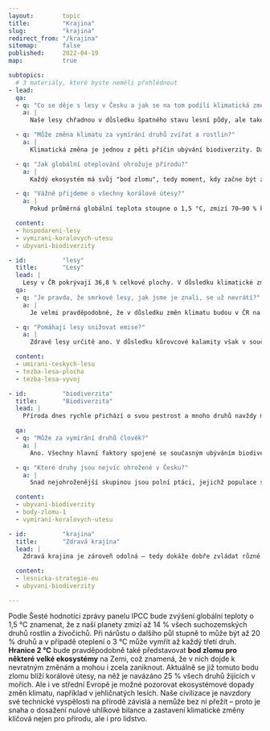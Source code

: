 ```yaml
---
layout:        topic
title:         "Krajina"
slug:          "krajina"
redirect_from: "/krajina"
sitemap:       false
published:     2022-04-19
map:           true

subtopics:
  # 3 materiály, které byste neměli přehlédnout
- lead:
  qa:
  - q: "Co se děje s lesy v Česku a jak se na tom podílí klimatická změna?"
    a: |
      Naše lesy chřadnou v důsledku špatného stavu lesní půdy, ale také kvůli lesnímu hospodaření, jež po dlouhou dobu kladlo ekonomický zájem nad přírodu. Klimatická změna je třetí faktor, který situaci dále zhoršuje – otepluje se, voda se více odpařuje, mění se charakter srážek, a les je tak ještě zranitelnější, mimo jiné i vůči škůdcům, s nimiž si dříve uměl poradit lépe. Kůrovcové kalamity nejsou ničím novým, lesy však nikdy nebyly tak málo odolné, jako jsou v důsledku uvedených faktorů dnes, a proto kalamity neprobíhaly v takovém rozsahu – jen v letech 2016–2020 byla v ČR vytěžena plocha jehličnatého lesa odpovídající obdélníku o rozměrech 56x26 km.

  - q: "Může změna klimatu za vymírání druhů zvířat a rostlin?"
    a: |
      Klimatická změna je jednou z pěti příčin ubývání biodiverzity. Dále se na něm podílí nadměrná exploatace (tedy lov ptáků, savců a intenzivní rybolov), šíření nepůvodních druhů do míst, kde dříve nebyly, ubývání biotopů za účelem rozšiřování polí a plantáží a také znečištění prostředí způsobené používáním velkého množství pesticidů a umělých hnojiv.

  - q: "Jak globální oteplování ohrožuje přírodu?"
    a: |
      Každý ekosystém má svůj "bod zlomu", tedy moment, kdy začne být změna přírodních podmínek natolik významná, že už ji tento ekosystém není schopen dále zvládat a "zlomí se" – podobně jako větev stromu při příliš velkém zatížení. Zatímco oteplení o 1,5 °C bude fatální "jen" pro většinu korálových útesů v oceánech, hranicí 2 °C se již blížíme pravděpodobným bodům zlomu u mnoha velkých ekosystémů na naší planetě, jako jsou například severské jehličnaté lesy.

  - q: "Vážně přijdeme o všechny korálové útesy?"
    a: |
      Pokud průměrná globální teplota stoupne o 1,5 °C, zmizí 70–90 % korálových útesů, při oteplení o 2 °C pak nepřežijí již téměř žádní teplovodní koráli. Ti přitom vytvářejí podmínky pro život nejméně čtvrtiny všech známých mořských druhů (z hlediska druhové pestrosti překonávají i tropické deštné pralesy) a na jejich existenci závisí obživa přinejmenším půl miliardy lidí.

  content:
  - hospodareni-lesy
  - vymirani-koralovych-utesu
  - ubyvani-biodiverzity

- id:          "lesy"
  title:       "Lesy"
  lead: |
    Lesy v ČR pokrývají 36,8 % celkové plochy. V důsledku klimatické změny, preferování monokultur jehličnanů v minulosti a špatného stavu lesní půdy jsou dnes lesy u nás jednak zranitelné vůči škůdcům (například kůrovci) a jednak mají nízkou schopnost adaptace na měnící se podmínky, jako je rostoucí průměrná roční teplota, změny v rozložení srážek a podobně. Situaci je možné zlepšit změnami ve způsobu hospodaření – například pestřejší skladbou dřevin a vysazováním druhů, které budou méně citlivé na sucho a vyšší teploty než smrky, či šetrnější těžbou. Důležité však budou i legislativní kroky, jež například umožní efektivně regulovat stavy zvěře, a také finanční podpora lesnictví ze strany státu.
  qa:
  - q: "Je pravda, že smrkové lesy, jak jsme je znali, se už nevrátí?"
    a: |
      Je velmi pravděpodobné, že v důsledku změn klimatu budou v ČR na konci 21. století smrky už jen v nejvyšších horských polohách, jinde prakticky zmizí nebo se budou vyskytovat ojediněle. I ve středních a nižších polohách můžeme mít zdravé a odolné lesy, musí se však změnit jejich skladba – dařit se bude zejména dřevinám, které budou odolnější vůči suchu a nárůstu teplot (dub, buk).

  - q: "Pomáhají lesy snižovat emise?"
    a: |
      Zdravé lesy určitě ano. V důsledku kůrovcové kalamity však v současnosti české lesy nejenže emise nesnižují, ale naopak jich velké množství samy vytvářejí – do půdy, která zůstane odkrytá na slunci po kalamitní těžbě a vysychá, se žádný uhlík neukládá, naopak se z ní uvolňuje do atmosféry. Množství emisí z našich lesů bylo v roce 2019 už srovnatelné s množstvím, které vyprodukuje veškerá osobní automobilová doprava v Česku.

  content:
  - umirani-ceskych-lesu
  - tezba-lesa-plocha
  - tezba-lesa-vyvoj

- id:          "biodiverzita"
  title:       "Biodiverzita"
  lead: |
    Příroda dnes rychle přichází o svou pestrost a mnoho druhů navždy mizí. Jen v živočišné říši je nyní vyhubením více či méně ohrožena zhruba 1/7 všech ptáků, 1/4 savců, 1/5 plazů, 1/3 paryb (žraloků a rejnoků) a 2/5 obojživelníků. K tomu, abychom tomuto chudnutí živého světa zabránili, bude ovšem nutné udělat víc než jen chránit malé kousky přírody v rezervacích – musíme vrátit život a pestrost i na pole, louky, do lesů, řek nebo rybníků. Uvědomovat si krajinné návaznosti, vnímat všechny důležité funkce krajiny (včetně té produkční, na níž jsme závislí) a umět přemýšlet v delších časových úsecích, než je několik nejbližších let.

  qa:
  - q: "Může za vymírání druhů člověk?"
    a: |
      Ano. Všechny hlavní faktory spojené se současným ubýváním biodiverzity jsou důsledkem aktivity člověka. Což je dobrá zpráva v tom smyslu, že záleží do velké míry na nás, zda se tento negativní trend podaří zvrátit. Více v textu [Proč příroda tak rychle přichází o svou rozmanitost?](/explainery/ubyvani-biodiverzity).

  - q: "Které druhy jsou nejvíc ohrožené v Česku?"
    a: |
      Snad nejohroženější skupinou jsou polní ptáci, jejichž populace se rychle zmenšují: mizí skřivani a luční konipasové, sýčci či chocholouši patří mezi kriticky ohrožené. Ubývá také různých druhů motýlů a hmyzu.

  content:
  - ubyvani-biodiverzity
  - body-zlomu-1
  - vymirani-koralovych-utesu

- id:          "krajina"
  title:       "Zdravá krajina"
  lead: |
    Zdravá krajina je zároveň odolná – tedy dokáže dobře zvládat různé změny, včetně těch klimatických. Je to krajina členitá a pestrá, nikoli taková, v níž je 40 % podzemních vod kontaminováno pesticidy jako dnes nebo v níž se rozkládají obrovské lány s jedinou plodinou, které jsou jinak téměř bez života. Není to krajina s holými kopci, jež zbyly po jehličnatých lesích, s řekami v betonových korytech, krajina bez obojživelníků, ryb, hmyzu či ptáků (ptačí populace na polích se za posledních 40 let zmenšila o třetinu). K takové zdravé a odolné krajině můžeme dospět, změny však vyžadují dobrou vůli hospodařit s ohledem na přírodu a zemědělcům a lesníkům musejí dávat smysl i ekonomicky. Klíčová je v tom promyšlená pomoc ze strany státu, který stanoví jasná kriteria pro dotace a šetrné hospodaření.

  content:
  - lesnicka-strategie-eu
  - ubyvani-biodiverzity

---
```


Podle Šesté hodnotící zprávy panelu IPCC bude zvýšení globální teploty o 1,5 °C znamenat, že z naší planety zmizí až 14 % všech suchozemských druhů rostlin a živočichů. Při nárůstu o dalšího půl stupně to může být až 20 % druhů a v případě oteplení o 3 °C může vymřít až každý třetí druh. **Hranice 2 °C** bude pravděpodobně také představovat **bod zlomu pro některé velké ekosystémy** na Zemi, což znamená, že v nich dojde k nevratným změnám a mohou i zcela zaniknout. Aktuálně se již tomuto bodu zlomu blíží korálové útesy, na něž je navázáno 25 % všech druhů žijících v mořích. Ale i ve střední Evropě je možné pozorovat ekosystémové dopady změn klimatu, například v jehličnatých lesích. Naše civilizace je navzdory své technické vyspělosti na přírodě závislá a nemůže bez ní přežít – proto je snaha o dosažení nulové uhlíkové bilance a zastavení klimatické změny klíčová nejen pro přírodu, ale i pro lidstvo.

